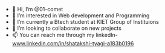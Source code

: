 - 👋 Hi, I’m @01-comet
- 👀 I’m interested in Web development and Programming
- 🌱 I’m currently a Btech student at KIET Group of Instituions
- 💞️ I’m looking to collaborate on new projects
- 📫 You can reach me through my linkedIn- www.linkedin.com/in/shatakshi-tyagi-a183b0196

<!---
01-comet/01-comet is a ✨ special ✨ repository because its `README.md` (this file) appears on your GitHub profile.
You can click the Preview link to take a look at your changes.
--->
